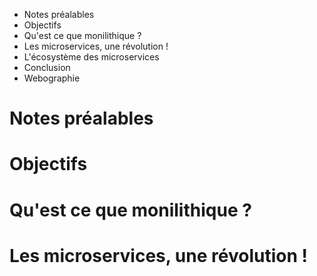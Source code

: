 * Notes préalables
* Objectifs
* Qu'est ce que monilithique ?
* Les microservices, une révolution !
* L'écosystème des microservices
* Conclusion
* Webographie

# Notes préalables

# Objectifs

# Qu'est ce que monilithique ?

# Les microservices, une révolution !

